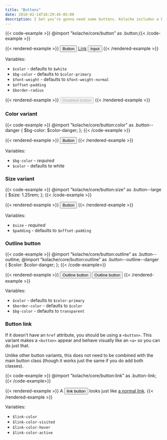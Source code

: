 ```yaml
---
title: "Buttons"
date: 2018-02-14T16:29:45-05:00
description: I bet you’re gonna need some buttons. Kolache includes a basic button and several common variants.
---
```


{{< code-example >}}
@import "kolache/core/button" as .button;{{< /code-example >}}

{{< rendered-example >}}
<button class="button">Button</button>
<a href="#" class="button">Link</a>
<input type="button" class="button" value="Input" />
{{< /rendered-example >}}

Variables:

* `$color` - defaults to `$white`
* `$bg-color` - defaults to `$color-primary`
* `$font-weight` - defaults to `$font-weight-normal`
* `$offset-padding`
* `$border-radius`

{{< rendered-example >}}
<button class="button" disabled>Disabled button</button>
{{< /rendered-example >}}

### Color variant

{{< code-example >}}
@import "kolache/core/button:color" as .button--danger {
  $bg-color: $color-danger;
  };
{{< /code-example >}}

{{< rendered-example >}}
<button class="button button--danger">Button</button>
{{< /rendered-example >}}

Variables:

* `$bg-color` - _required_
* `$color` - defaults to white

### Size variant

{{< code-example >}}
@import "kolache/core/button:size" as .button--large {
  $size: 1.25rem;
  };
{{< /code-example >}}

{{< rendered-example >}}
<button class="button button--large">Button</button>
{{< /rendered-example >}}

Variables:

* `$size` - _required_
* `$padding` - defaults to `$offset-padding`

### Outline button

{{< code-example >}}
@import "kolache/core/button:outline" as .button--outline;
@import "kolache/core/button:outline" as .button--outline--danger {
  $color: $color-danger;
};
{{< /code-example>}}

{{< rendered-example >}}
<button class="button button--outline">Outline button</button>
<button class="button button--outline--danger">Outline button</button>
{{< /rendered-example >}}

Variables:

* `$color` - defaults to `$color-primary`
* `$border-color` - defaults to `$color`
* `$bg-color` - defaults to `transparent`

### Button link

If it doesn’t have an `href` attribute, you should be using a `<button>`. This variant makes a `<button>` appear and behave visually like an `<a>` so you can do just that.

Unlike other button variants, this does not need to be combined with the main button class (though it works just the same if you do add both classes).

{{< code-example >}}
@import "kolache/core/button:link" as .button-link;
{{< /code-example>}}

{{< rendered-example >}}
A <button class="button-link">link button</button> looks just like
<a href="#">a normal link</a>.
{{< /rendered-example >}}

Variables:

* `$link-color`
* `$link-color-visited`
* `$link-color-hover`
* `$link-color-active`
